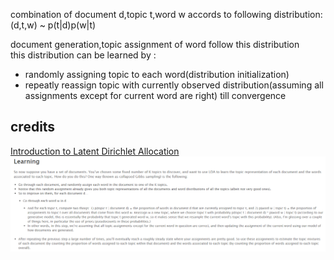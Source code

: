 combination of document d,topic t,word w accords to following distribution:  
(d,t,w) ~ p(t|d)p(w|t)  

document generation,topic assignment of word follow this distribution  
this distribution can be learned by :  
- randomly assigning topic to each word(distribution initialization)
- repeatly reassign topic with currently observed distribution(assuming all assignments except for current word are right) till convergence

## credits
<a href='https://blog.echen.me/2011/08/22/introduction-to-latent-dirichlet-allocation/'>Introduction to Latent Dirichlet Allocation</a>
<img src='./screenshot1.png'/>
